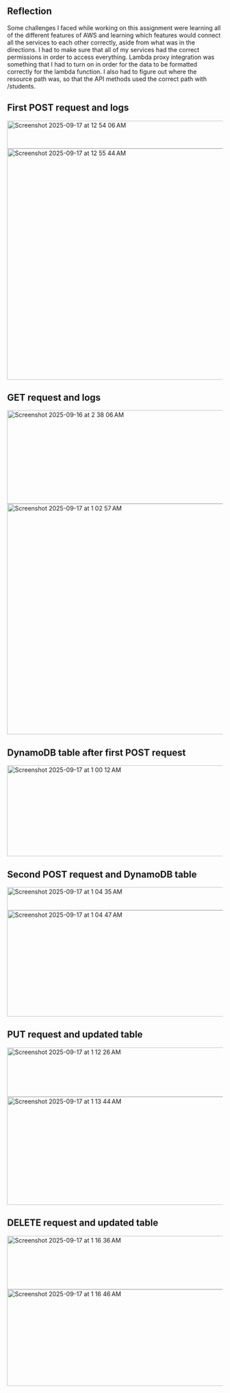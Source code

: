 ## Reflection

Some challenges I faced while working on this assignment were learning all of the different features of AWS and learning which features would connect all the services to each other correctly, aside from what was in the directions. I had to make sure that all of my services had the correct permissions in order to access everything. Lambda proxy integration was something that I had to turn on in order for the data to be formatted correctly for the lambda function. I also had to figure out where the resource path was, so that the API methods used the correct path with /students.

## First POST request and logs

<img width="1428" height="65" alt="Screenshot 2025-09-17 at 12 54 06 AM" src="https://github.com/user-attachments/assets/6464824e-815e-4ce3-b789-01a3737f9ab4" />

<img width="1148" height="539" alt="Screenshot 2025-09-17 at 12 55 44 AM" src="https://github.com/user-attachments/assets/5a1ec722-4831-45d1-8393-1ce9038db170" />

## GET request and logs

<img width="1437" height="218" alt="Screenshot 2025-09-16 at 2 38 06 AM" src="https://github.com/user-attachments/assets/360c065d-0534-46dc-ba58-03211240d9d1" />

<img width="1178" height="538" alt="Screenshot 2025-09-17 at 1 02 57 AM" src="https://github.com/user-attachments/assets/e39fee17-cef5-4af3-9d65-84364993edeb" />

## DynamoDB table after first POST request

<img width="811" height="212" alt="Screenshot 2025-09-17 at 1 00 12 AM" src="https://github.com/user-attachments/assets/b664cfa6-bc74-444f-a350-d94f294104a3" />

## Second POST request and DynamoDB table

<img width="1412" height="54" alt="Screenshot 2025-09-17 at 1 04 35 AM" src="https://github.com/user-attachments/assets/bdcd1ba6-34a9-46d1-977d-9ebbdf8951ea" />

<img width="813" height="248" alt="Screenshot 2025-09-17 at 1 04 47 AM" src="https://github.com/user-attachments/assets/6477fc44-762f-4e5c-8f8d-9a8b992aa1e9" />

## PUT request and updated table

<img width="1433" height="115" alt="Screenshot 2025-09-17 at 1 12 26 AM" src="https://github.com/user-attachments/assets/85b7035b-bb16-46f2-9000-bb4fe8d915d1" />

<img width="815" height="252" alt="Screenshot 2025-09-17 at 1 13 44 AM" src="https://github.com/user-attachments/assets/190f0717-b15d-4a1d-a0a6-4e66006c714c" />

## DELETE request and updated table

<img width="1432" height="125" alt="Screenshot 2025-09-17 at 1 16 36 AM" src="https://github.com/user-attachments/assets/13187b8d-f06d-4197-a81a-f53f2295b23e" />

<img width="854" height="225" alt="Screenshot 2025-09-17 at 1 16 46 AM" src="https://github.com/user-attachments/assets/65825306-4d85-4d7e-bd15-0058422f6835" />



